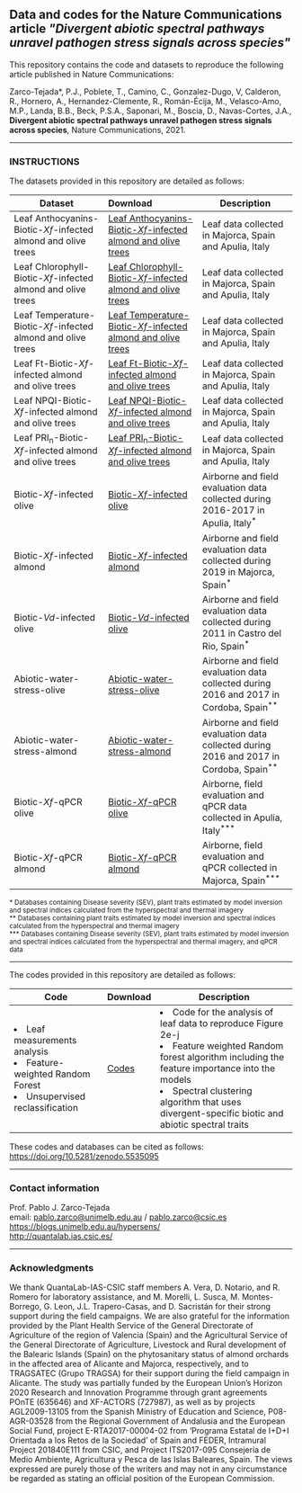 ## Data and codes for the Nature Communications article <i> "Divergent abiotic spectral pathways unravel pathogen stress signals across species" </i>
This repository contains the code and datasets to reproduce the following article published in Nature Communications:

Zarco-Tejada*, P.J., Poblete, T., Camino, C., Gonzalez-Dugo, V, Calderon, R., Hornero, A., Hernandez-Clemente, R., Román-Écija, M., Velasco-Amo, M.P., Landa, B.B., Beck, P.S.A., Saponari, M., Boscia, D., Navas-Cortes, J.A., <b>Divergent abiotic spectral pathways unravel pathogen stress signals across species</b>, Nature Communications, 2021.

___
### INSTRUCTIONS
The datasets provided in this repository are detailed as follows:

| Dataset | Download  | Description |
| ------------- |:-----------------| -----|
|Leaf Anthocyanins-Biotic-<i>Xf-</i>infected almond and olive trees| <a href="https://github.com/HyperSens/HyperSens-Divergent-spectral-responses-Nature-Communications/blob/main/Leaf-measurements-Biotic-Xf-infected%20almond%20and%20olive%20trees/Leaf_Anthocyanins_Biotic-Xf-infected%20almond%20and%20olive%20trees.csv">Leaf Anthocyanins-Biotic-<i>Xf-</i>infected almond and olive trees</a>  | Leaf data collected in Majorca, Spain and Apulia, Italy|
|Leaf Chlorophyll-Biotic-<i>Xf-</i>infected almond and olive trees| <a href="https://github.com/HyperSens/HyperSens-Divergent-spectral-responses-Nature-Communications/blob/main/Leaf-measurements-Biotic-Xf-infected%20almond%20and%20olive%20trees/Leaf_Chlorophyll_Biotic-Xf-infected%20%20almond%20and%20olive%20trees.csv">Leaf Chlorophyll-Biotic-<i>Xf-</i>infected almond and olive trees</a>  |  Leaf data collected in Majorca, Spain and Apulia, Italy|
|Leaf Temperature-Biotic-<i>Xf-</i>infected almond and olive trees| <a href="https://github.com/HyperSens/HyperSens-Divergent-spectral-responses-Nature-Communications/blob/main/Leaf-measurements-Biotic-Xf-infected%20almond%20and%20olive%20trees/Leaf_Midday_temperature_Biotic-Xf-infected%20almond%20and%20olive%20trees.csv">Leaf Temperature-Biotic-<i>Xf-</i>infected almond and olive trees</a>  | Leaf data collected in Majorca, Spain and Apulia, Italy|
|Leaf Ft-Biotic-<i>Xf-</i>infected almond and olive trees| <a href="https://github.com/HyperSens/HyperSens-Divergent-spectral-responses-Nature-Communications/blob/main/Leaf-measurements-Biotic-Xf-infected%20almond%20and%20olive%20trees/Leaf_ft_Biotic-Xf-infected%20almond%20and%20olive%20trees.csv">Leaf Ft-Biotic-<i>Xf-</i>infected almond and olive trees</a>  |  Leaf data collected in Majorca, Spain and Apulia, Italy|
|Leaf NPQI-Biotic-<i>Xf-</i>infected almond and olive trees| <a href="https://github.com/HyperSens/HyperSens-Divergent-spectral-responses-Nature-Communications/blob/main/Leaf-measurements-Biotic-Xf-infected%20almond%20and%20olive%20trees/Leaf_NPQI_Biotic-Xf-infected%20%20almond%20and%20olive%20trees.csv">Leaf NPQI-Biotic-<i>Xf-</i>infected almond and olive trees</a>  |  Leaf data collected in Majorca, Spain and Apulia, Italy|
|Leaf PRI<sub>n</sub>-Biotic-<i>Xf-</i>infected almond and olive trees| <a href="https://github.com/HyperSens/HyperSens-Divergent-spectral-responses-Nature-Communications/blob/main/Leaf-measurements-Biotic-Xf-infected%20almond%20and%20olive%20trees/Leaf_PRIn_Biotic-Xf-infected%20almond%20%20almond%20and%20olive%20trees.csv">Leaf PRI<sub>n</sub>-Biotic-<i>Xf-</i>infected almond and olive trees</a>  |  Leaf data collected in Majorca, Spain and Apulia, Italy|
|Biotic-<i>Xf-</i>infected olive| <a href="https://github.com/HyperSens/HyperSens-Divergent-spectral-responses-Nature-Communications/blob/main/Biotic-Xf-infected%20olive/">Biotic-<i>Xf-</i>infected olive</a>  | Airborne and field evaluation data collected during 2016-2017 in Apulia, Italy<sup>*</sup>| 
|Biotic-<i>Xf-</i>infected almond| <a href="https://github.com/HyperSens/Divergent-spectral-responses/blob/main/Biotic-Xf-infected%20almond/">Biotic-<i>Xf-</i>infected almond</a>  | Airborne and field evaluation data collected during 2019 in Majorca, Spain<sup>*</sup> | 
|Biotic-<i>Vd-</i>infected olive| <a href="https://github.com/HyperSens/HyperSens-Divergent-spectral-responses-Nature-Communications/blob/main/Biotic-Vd-infected%20olive/">Biotic-<i>Vd-</i>infected olive</a> | Airborne and field evaluation data collected during 2011 in Castro del Rio, Spain<sup>*</sup>  | 
|Abiotic-water-stress-olive| <a href="https://github.com/HyperSens/HyperSens-Divergent-spectral-responses-Nature-Communications/blob/main/Abiotic-water-stress-olive/">Abiotic-water-stress-olive</a> | Airborne and field evaluation data collected during 2016 and 2017 in Cordoba, Spain<sup>**</sup>  | 
|Abiotic-water-stress-almond| <a href="https://github.com/HyperSens/HyperSens-Divergent-spectral-responses-Nature-Communications/blob/main/Abiotic-water-stress-almond/">Abiotic-water-stress-almond</a> | Airborne and field evaluation data collected during 2016 and 2017 in Cordoba, Spain<sup>**</sup> | 
|Biotic-<i>Xf-</i>qPCR olive| <a href="https://github.com/HyperSens/HyperSens-Divergent-spectral-responses-Nature-Communications/blob/main/Biotic-Xf-qPCR%20olive/">Biotic-<i>Xf-</i>qPCR olive</a> | Airborne,  field evaluation and qPCR data collected in Apulia, Italy<sup>***</sup>  | 
| Biotic-<i>Xf-</i>qPCR almond| <a href="https://github.com/HyperSens/HyperSens-Divergent-spectral-responses-Nature-Communications/blob/main/Biotic-Xf-qPCR%20almond/">Biotic-<i>Xf-</i>qPCR almond</a>| Airborne,  field evaluation and qPCR collected in Majorca, Spain<sup>***</sup> | 


<sup>* Databases containing Disease severity (SEV), plant traits estimated by model inversion and spectral indices calculated from the hyperspectral and thermal imagery </sup> <br>
<sup>**  Databases containing plant traits estimated by model inversion and spectral indices calculated from the hyperspectral and thermal imagery </sup> <br>
<sup>*** Databases containing Disease severity (SEV), plant traits estimated by model inversion and spectral indices calculated from the hyperspectral and thermal imagery, and qPCR data</sup>
___
The codes provided in this repository are detailed as follows:

| Code | Download  | Description |
| ------------- |:-----------------| -----|
|<li> Leaf measurements analysis </li> <li> Feature-weighted Random Forest </li> <li> Unsupervised reclassification </li>|  <a href="https://github.com/HyperSens/HyperSens-Divergent-spectral-responses-Nature-Communications/blob/main/Codes/"></i>Codes</a> |  <li> Code for the analysis of leaf data to reproduce Figure 2e-j</li> <li> Feature weighted Random forest algorithm including the feature importance into the models </li> <li> Spectral clustering algorithm that uses divergent-specific biotic and abiotic spectral traits </li>  | 

 These codes and databases can be cited as follows: https://doi.org/10.5281/zenodo.5535095
 ___


### Contact information

Prof. Pablo J. Zarco-Tejada
<br>email: pablo.zarco@unimelb.edu.au / pablo.zarco@csic.es
<br>https://blogs.unimelb.edu.au/hypersens/
<br>http://quantalab.ias.csic.es/


___
### Acknowledgments
We thank QuantaLab-IAS-CSIC staff members A. Vera, D. Notario, and R. Romero for laboratory assistance, and M. Morelli, L. Susca, M. Montes-Borrego, G. Leon, J.L. Trapero-Casas, and D. Sacristán for their strong support during the field campaigns. We are also grateful for the information provided by the Plant Health Service of the General Directorate of Agriculture of the region of Valencia (Spain) and the Agricultural Service of the General Directorate of Agriculture, Livestock and Rural development of the Balearic Islands (Spain) on the phytosanitary status of almond orchards in the affected area of Alicante and Majorca, respectively, and to TRAGSATEC (Grupo TRAGSA) for their support during the field campaign in Alicante. The study was partially funded by the European Union’s Horizon 2020 Research and Innovation Programme through grant agreements POnTE (635646) and XF-ACTORS (727987), as well as by projects AGL2009-13105 from the Spanish Ministry of Education and Science, P08-AGR-03528 from the Regional Government of Andalusia and the European Social Fund, project E-RTA2017-00004-02 from ‘Programa Estatal de I+D+I Orientada a los Retos de la Sociedad’ of Spain and FEDER, Intramural Project 201840E111 from CSIC, and Project ITS2017-095 Consejeria de Medio Ambiente, Agricultura y Pesca de las Islas Baleares, Spain. The views expressed are purely those of the writers and may not in any circumstance be regarded as stating an official position of the European Commission.

